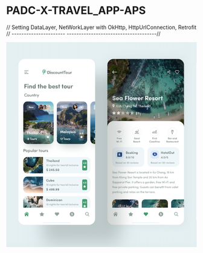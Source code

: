 # PADC-X-TRAVEL_APP-APS

// Setting DataLayer, NetWorkLayer with OkHttp, HttpUrlConnection, Retrofit
// ---------------------- -------------------------------------//


![](Screen%20Shot%202020-02-05%20at%2010.12.46.png)
